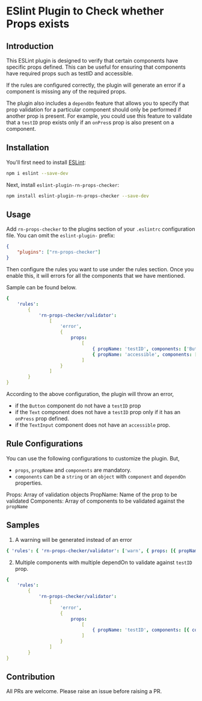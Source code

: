 # ESlint Plugin to Check whether Props exists

## Introduction

This ESLint plugin is designed to verify that certain components have specific props defined. This can be useful for ensuring that components have required props such as testID and accessible.

If the rules are configured correctly, the plugin will generate an error if a component is missing any of the required props.

The plugin also includes a `dependOn` feature that allows you to specify that prop validation for a particular component should only be performed if another prop is present. For example, you could use this feature to validate that a `testID` prop exists only if an `onPres`s prop is also present on a component.

## Installation

You'll first need to install [ESLint](https://eslint.org/):

```sh
npm i eslint --save-dev
```

Next, install `eslint-plugin-rn-props-checker`:

```sh
npm install eslint-plugin-rn-props-checker --save-dev
```

## Usage

Add `rn-props-checker` to the plugins section of your `.eslintrc` configuration file. You can omit the `eslint-plugin-` prefix:

```json
{
    "plugins": ["rn-props-checker"]
}
```

Then configure the rules you want to use under the rules section. Once you enable this, it will errors for all the components that we have mentioned.

Sample can be found below.

```yaml
{
    'rules':
        {
            'rn-props-checker/validator':
                [
                    'error',
                    {
                        props:
                            [
                                { propName: 'testID', components: ['Button', { component: 'Text', dependOn: 'onPress' }] },
                                { propName: 'accessible', components: ['TextInput'] }
                            ]
                    }
                ]
        }
}
```

According to the above configuration, the plugin will throw an error,

-   if the `Button` component do not have a `testID` prop
-   if the `Text` component does not have a `testID` prop only if it has an `onPress` prop defined.
-   if the `TextInput` component does not have an `accessible` prop.

## Rule Configurations

You can use the following configurations to customize the plugin. But,

-   `props`, `propName` and `components` are mandatory.
-   `components` can be a `string` or an `object` with `component` and `dependOn` properties.

Props: Array of validation objects
PropName: Name of the prop to be validated
Components: Array of components to be validated against the `propName`


## Samples

1. A warning will be generated instead of an error

```yaml
{ 'rules': { 'rn-props-checker/validator': ['warn', { props: [{ propName: 'customProp', components: ['CustomComponent'] }] }] } }
```

2. Multiple components with multiple dependOn to validate against `testID` prop.

```yaml
{
    'rules':
        {
            'rn-props-checker/validator':
                [
                    'error',
                    {
                        props:
                            [
                                { propName: 'testID', components: [{ component: 'Button', dependOn: 'title' }, { component: 'Text', dependOn: 'onPress' }] }
                            ]
                    }
                ]
        }
}
```

## Contribution

All PRs are welcome. Please raise an issue before raising a PR.